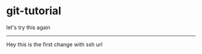 # git-tutorial
let's try this again

_______________________________
Hey this is the first change with ssh url